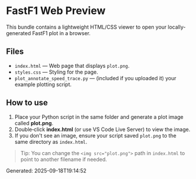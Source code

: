 # FastF1 Web Preview

This bundle contains a lightweight HTML/CSS viewer to open your locally-generated FastF1 plot in a browser.

## Files
- `index.html` — Web page that displays `plot.png`.
- `styles.css` — Styling for the page.
- `plot_annotate_speed_trace.py` — (included if you uploaded it) your example plotting script.

## How to use
1. Place your Python script in the same folder and generate a plot image called **plot.png**.
2. Double‑click **index.html** (or use VS Code Live Server) to view the image.
3. If you don't see an image, ensure your script saved `plot.png` to the same directory as `index.html`.

> Tip: You can change the `<img src="plot.png">` path in `index.html` to point to another filename if needed.

Generated: 2025-09-18T19:14:52

